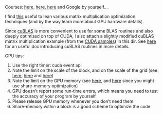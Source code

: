 Courses: [here](http://cs.nyu.edu/courses/fall15/CSCI-GA.3033-004/), [here](http://courses.cms.caltech.edu/cs179/), [here](https://developer.nvidia.com/educators/existing-courses) and Google by yourself...

I find [this](http://www.es.ele.tue.nl/~mwijtvliet/5KK73/?page=mmcuda) useful to lean various matrix multiplication optimization techniques (and by the way learn more about GPU hardware details).

Since [cuBLAS](https://developer.nvidia.com/cublas) is more convenient to use for some BLAS routines and also deeply optimized on top of CUDA, I also attach a slightly modified cuBLAS matrix multiplication example (from the [CUDA samples](http://docs.nvidia.com/cuda/cuda-samples/index.html#getting-cuda-samples)) in this dir. See [here](https://developer.nvidia.com/sites/default/files/akamai/cuda/files/Misc/mygpu.pdf) for an useful doc introducing cuBLAS routines in more details.


GPU tips:

1. Use the right timer: cuda event api
2. Note the limit on the scale of the block, and on the scale of the grid (see [here](https://github.com/ComputationalBiology-CS-CU/C2B2_cluster_starter/blob/master/run_gpu.sh.o9898871#L24), [here](https://github.com/ComputationalBiology-CS-CU/C2B2_cluster_starter/blob/master/run_gpu.sh.o9898871#L25) and [here](https://github.com/ComputationalBiology-CS-CU/C2B2_cluster_starter/blob/master/run_gpu.sh.o9898871#L26))
3. Note the limit on the GPU memory (see [here](https://github.com/ComputationalBiology-CS-CU/C2B2_cluster_starter/blob/master/run_gpu.sh.o9898871#L10), and [here](https://github.com/ComputationalBiology-CS-CU/C2B2_cluster_starter/blob/master/run_gpu.sh.o9898871#L20) since you might use share-memory optimization)
4. GPU doesn't report some run-time errors, which means you need to test the accuracy of your program by yourself
5. Please release GPU memory whenever you don't need them
6. Share-memory within a block is a good scheme to optimize the code


